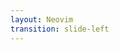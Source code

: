 ```yaml
---
layout: Neovim
transition: slide-left
---
```


<template v-slot:left>

# IDE

* What is IDE?
  * Integrated Development Environment
* What are all integrated?
  * `ecosystem`
  * `building`
  * `testing`
  * `reading` + `editing` files
  * better UI
  * plugin marketplace
  * NOT OPENSOURCE
  * _possibly analyzing your data_
* It increases developer productivity by combining capabilities such as
software editing, building, testing, and packaging
* All in one packagin
* Supported on WINDOWS, MAC, Linux distros
* Keyboard + mouse interactivity
* overriding functionalities restrictions 

</template>

<template v-slot:right>

# PDE

* What is PDE?
  * Personal Development Environment
* Nothing is integrated, every information has to be provided explicitly
* native interaction with operating system
* lesser abstraction
* more control over customizations
* OKish UI
* OPEN SOURCE
* lesser mouse interaction more keyboard strokes
* community developed plugins
* Support for WINDOWS, MAC, Linux distros can be subjected to native support

</template>
